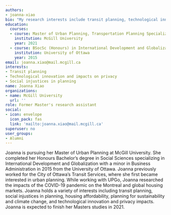 ```yaml
---
authors: 
- joanna-xiao
bio: "My research interests include transit planning, technological innovation and impacts on privacy, and social injustices in planning."
education:
  courses:
  - course: Master of Urban Planning, Transportation Planning Specialization
    institution: McGill University
    year: 2021
  - course: BSocSc (Honours) in International Development and Globalization, Minor in Business Administration (French Immersion Stream)
    institution: University of Ottawa
    year: 2015
email: joanna.xiao@mail.mcgill.ca
interests:
- Transit planning
- Technological innovation and impacts on privacy
- Social injustices in planning
name: Joanna Xiao
organizations:
- name: McGill University
  url: ''
role: Former Master's research assistant
social:
- icon: envelope
  icon_pack: fas
  link: 'mailto:joanna.xiao@mail.mcgill.ca'
superuser: no
user_groups: 
- Alumni
---
```


Joanna is pursuing her Master of Urban Planning at McGill University. She completed her Honours Bachelor’s degree in Social Sciences specializing in International Development and Globalization with a minor in Business Administration in 2015 from the University of Ottawa. Joanna previously worked for the City of Ottawa’s Transit Services, where she first became interested in urban planning. While working with UPGo, Joanna researched the impacts of the COVID-19 pandemic on the Montreal and global housing markets. Joanna holds a variety of interests including transit planning, social injustices in planning, housing affordability, planning for sustainability and climate change, and technological innovation and privacy impacts. Joanna is expected to finish her Masters studies in 2021.
